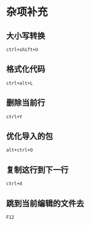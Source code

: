 # 杂项补充

## 大小写转换
`ctrl+shift+U`

## 格式化代码
`ctrl+alt+L`

## 删除当前行  
`ctrl+Y`

## 优化导入的包   
`alt+ctrl+O` 

##  复制这行到下一行  
`ctrl+d` 

## 跳到当前编辑的文件去
`F12`